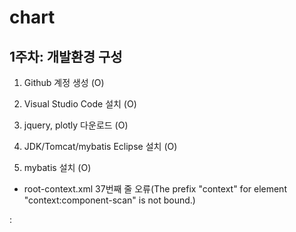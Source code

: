# chart

## 1주차: 개발환경 구성
 
 1) Github 계정 생성 (O)
 
 2) Visual Studio Code 설치 (O)
 
 3) jquery, plotly 다운로드 (O)
 
 4) JDK/Tomcat/mybatis Eclipse 설치 (O)
 
 5) mybatis 설치 (O)

- root-context.xml 37번째 줄 오류(The prefix "context" for element "context:component-scan" is not bound.)

: <beans xmlns="http://www.springframework.org/schema/beans"
	xmlns:xsi="http://www.w3.org/2001/XMLSchema-instance"
	xmlns:context="http://www.springframework.org/schema/context"
	xsi:schemaLocation="http://www.springframework.org/schema/beans
	 https://www.springframework.org/schema/beans/spring-beans-3.0.xsd
	 http://www.springframework.org/schema/context
	 http://www.springframework.org/schema/context/spring-context-3.0.xsd">

